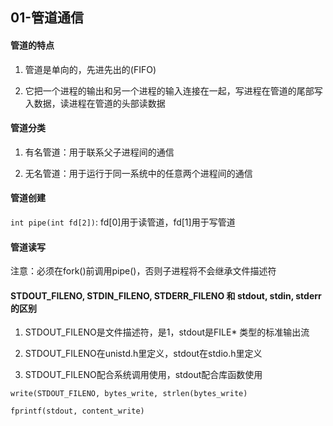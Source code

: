 01-管道通信
----------

#### 管道的特点
1. 管道是单向的，先进先出的(FIFO)

2. 它把一个进程的输出和另一个进程的输入连接在一起，写进程在管道的尾部写入数据，读进程在管道的头部读数据

#### 管道分类
1. 有名管道：用于联系父子进程间的通信

2. 无名管道：用于运行于同一系统中的任意两个进程间的通信

#### 管道创建
```int pipe(int fd[2])```: fd[0]用于读管道，fd[1]用于写管道

#### 管道读写
注意：必须在fork()前调用pipe()，否则子进程将不会继承文件描述符

#### STDOUT_FILENO, STDIN_FILENO, STDERR_FILENO 和 stdout, stdin, stderr 的区别
1. STDOUT_FILENO是文件描述符，是1，stdout是FILE* 类型的标准输出流

2. STDOUT_FILENO在unistd.h里定义，stdout在stdio.h里定义

3. STDOUT_FILENO配合系统调用使用，stdout配合库函数使用

``` write(STDOUT_FILENO, bytes_write, strlen(bytes_write) ```

``` fprintf(stdout, content_write) ```

